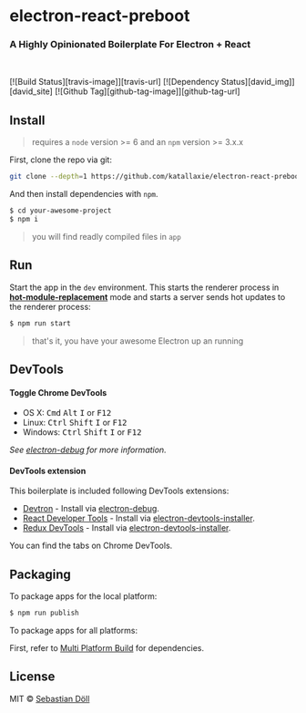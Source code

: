 # electron-react-preboot

### A Highly Opinionated Boilerplate For Electron + React 

<br/>

[![Build Status][travis-image]][travis-url]
[![Dependency Status][david_img]][david_site]
[![Github Tag][github-tag-image]][github-tag-url]

## Install

> requires a `node` version >= 6 and an `npm` version >= 3.x.x

First, clone the repo via git:

```bash
git clone --depth=1 https://github.com/katallaxie/electron-react-preboot.git your-awesome-project
```

And then install dependencies with `npm`.

```bash
$ cd your-awesome-project
$ npm i
```

> you will find readly compiled files in `app`

## Run

Start the app in the `dev` environment. This starts the renderer process in [**hot-module-replacement**](https://webpack.js.org/guides/hmr-react/) mode and starts a server sends hot updates to the renderer process:

```bash
$ npm run start
```

> that's it, you have your awesome Electron up an running

## DevTools

#### Toggle Chrome DevTools

- OS X: <kbd>Cmd</kbd> <kbd>Alt</kbd> <kbd>I</kbd> or <kbd>F12</kbd>
- Linux: <kbd>Ctrl</kbd> <kbd>Shift</kbd> <kbd>I</kbd> or <kbd>F12</kbd>
- Windows: <kbd>Ctrl</kbd> <kbd>Shift</kbd> <kbd>I</kbd> or <kbd>F12</kbd>

*See [electron-debug](https://github.com/sindresorhus/electron-debug) for more information.*

#### DevTools extension

This boilerplate is included following DevTools extensions:

* [Devtron](https://github.com/electron/devtron) - Install via [electron-debug](https://github.com/sindresorhus/electron-debug).
* [React Developer Tools](https://github.com/facebook/react-devtools) - Install via [electron-devtools-installer](https://github.com/GPMDP/electron-devtools-installer).
* [Redux DevTools](https://github.com/zalmoxisus/redux-devtools-extension) - Install via [electron-devtools-installer](https://github.com/GPMDP/electron-devtools-installer).

You can find the tabs on Chrome DevTools.

## Packaging

To package apps for the local platform:

```bash
$ npm run publish
```

To package apps for all platforms:

First, refer to [Multi Platform Build](https://github.com/electron-userland/electron-builder/wiki/Multi-Platform-Build) for dependencies.

## License
MIT © [Sebastian Döll](https://github.com/katallaxie)
